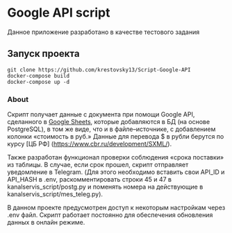# Google API script
Данное приложение разработано в качестве тестового задания

## Запуск проекта
```
git clone https://github.com/krestovsky13/Script-Google-API
docker-compose build
docker-compose up -d
```
### About
   Скрипт получает данные с документа при помощи Google API, сделанного в [Google Sheets](https://docs.google.com/spreadsheets/d/1ePBybqdcsNvbyiLHFNkAJ1iA1ln0Yw1OaGUwTB-xxrk/edit#gid=525364213), которые добавляются в БД (на основе PostgreSQL), в том же виде, что и в файле–источнике, с добавлением колонки «стоимость в руб.» Данные для перевода $ в рубли берутся по курсу [ЦБ РФ] (https://www.cbr.ru/development/SXML/).
    
   Также разработан функционал проверки соблюдения «срока поставки» из таблицы. В случае, если срок прошел, скрипт отправляет уведомление в Telegram. (Для этого необходимо вставить свои API_ID и API_HASH в .env, раскомментировать строки 45 и 47 в kanalservis_script/postg.py и поменять номера на действующие в kanalservis_script/mes_teleg.py).
    
   В данном проекте предусмотрен доступ к некоторым настройкам через .env файл. Скрипт работает постоянно для обеспечения обновления данных в онлайн режиме.

